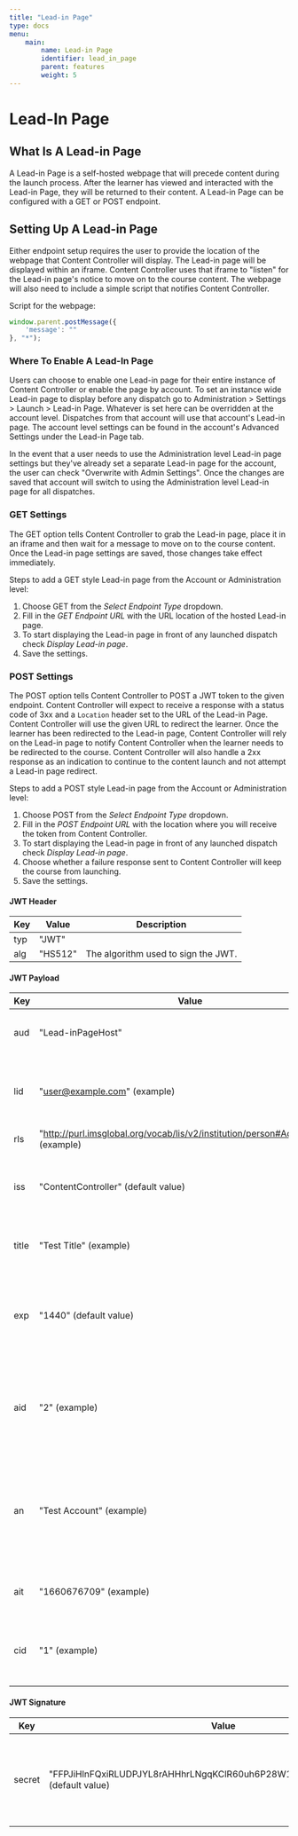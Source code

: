 ```yaml
---
title: "Lead-in Page"
type: docs
menu:
    main:
        name: Lead-in Page
        identifier: lead_in_page
        parent: features
        weight: 5
---
```


# Lead-In Page

## What Is A Lead-in Page
A Lead-in Page is a self-hosted webpage that will precede content during the launch process. After the learner has 
viewed and interacted with the Lead-in Page, they will be returned to their content. A Lead-in Page can be configured 
with a GET or POST endpoint.

## Setting Up A Lead-in Page
Either endpoint setup requires the user to provide the location of the webpage that Content Controller will display. The
Lead-in page will be displayed within an iframe. Content Controller uses that iframe to "listen" for the Lead-in page's 
notice to move on to the course content. The webpage will also need to include a simple script that notifies Content 
Controller.

Script for the webpage:
```js
window.parent.postMessage({
    'message': ""
}, "*");
```

### Where To Enable A Lead-In Page
Users can choose to enable one Lead-in page for their entire instance of Content Controller or enable the page by 
account. To set an instance wide Lead-in page to display before any dispatch go to Administration > Settings > Launch > 
Lead-in Page. Whatever is set here can be overridden at the account level. Dispatches from that account will use that 
account's Lead-in page. The account level settings can be found in the account's Advanced Settings under the Lead-in 
Page tab.

In the event that a user needs to use the Administration level Lead-in page settings but they've already set a separate
Lead-in page for the account, the user can check "Overwrite with Admin Settings". Once the changes are saved that 
account will switch to using the Administration level Lead-in page for all dispatches.

### GET Settings
The GET option tells Content Controller to grab the Lead-in page, place it in an iframe and then wait for a message to 
move on to the course content. Once the Lead-in page settings are saved, those changes take
effect immediately.

Steps to add a GET style Lead-in page from the Account or Administration level:
1. Choose GET from the _Select Endpoint Type_ dropdown. 
2. Fill in the _GET Endpoint URL_ with the URL location of the hosted Lead-in page. 
3. To start displaying the Lead-in page in front of any launched dispatch check _Display Lead-in page_. 
4. Save the settings.

### POST Settings
The POST option tells Content Controller to POST a JWT token to the given endpoint. Content Controller will expect to 
receive a response with a status code of 3xx and a `Location` header set to the URL of the Lead-in Page. Content 
Controller will use the given URL to redirect the learner. Once the learner has been redirected to the Lead-in page,
Content Controller will rely on the Lead-in page to notify Content Controller when the learner needs to be redirected to 
the course. Content Controller will also handle a 2xx response as an indication to continue to the content launch and 
not attempt a Lead-in page redirect.

Steps to add a POST style Lead-in page from the Account or Administration level:
1. Choose POST from the _Select Endpoint Type_ dropdown.
2. Fill in the _POST Endpoint URL_ with the location where you will receive the token from Content Controller.
3. To start displaying the Lead-in page in front of any launched dispatch check _Display Lead-in page_.
4. Choose whether a failure response sent to Content Controller will keep the course from launching.
5. Save the settings.

#### JWT Header
Key | Value   | Description
----|---------|-------------------------------------
typ | "JWT"   | 
alg | "HS512" | The algorithm used to sign the JWT.

#### JWT Payload
Key   | Value                                                                               | Description
------|-------------------------------------------------------------------------------------|---------------------------
aud   | "Lead-inPageHost"                                                                   | The audience of tokens issued.
lid   | "user@example.com" (example)                                                        | The Learner ID of an individual launching a course.
rls   | "http://purl.imsglobal.org/vocab/lis/v2/institution/person#Administrator" (example) | The LTI User roles.
iss   | "ContentController" (default value)                                                 | The Issuer of the JWT. Can be configured through our playbooks.
title | "Test Title" (example)                                                              | Title of the course being launched.
exp   | "1440" (default value)                                                              | Expiration for the JWT token in seconds. Can be configured through the playbooks.
aid   | "2" (example)                                                                       | The Content Controller account ID associated with the dispatch package.
an    | "Test Account" (example)                                                            | The account name of the Content Controller account associated with the dispatch package.
ait   | "1660676709" (example)                                                              | The date which the token was created.
cid   | "1" (example)                                                                       | The content ID of the course being launched.

#### JWT Signature
Key    | Value                                                                              | Description
-------|------------------------------------------------------------------------------------|-------------------------------------
secret | "FFPJiHlnFQxiRLUDPJYL8rAHHhrLNgqKClR60uh6P28W1C9hZoDqrTWfpCrIxyOO" (default value) | The secret key used to sign tokens. Can be configured via the playbooks.
